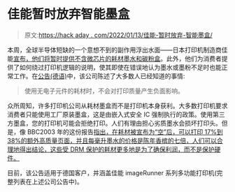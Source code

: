 # 佳能暂时放弃智能墨盒

> 原文:[https://hack aday . com/2022/01/13/佳能-暂时放弃-智能墨盒/](https://hackaday.com/2022/01/13/canon-temporarily-abandons-smart-ink-cartridges/)

本周，全球半导体短缺的一个意想不到的副作用浮出水面——日本打印机制造商佳能[宣布，他们将暂时提供不含微芯片的耗材墨水和碳粉盒](https://arstechnica.com/tech-policy/2022/01/chip-shortage-has-canon-telling-customers-how-to-skirt-its-printer-toner-drm/)。此外，他们为消费者提供了如何绕过打印机逻辑的说明，使其即使在错误地认为墨水或墨粉不足时也能正常工作。在[公告(德语)](https://www.canon.de/support/business-product-support/interim-toner/)中，该公司陈述了大多数人已经知道的事情:

> 使用无电子元件的耗材时，不会对打印质量产生负面影响。

众所周知，许多打印机公司从耗材墨盒而不是打印机本身获利。大多数打印机要求消费者只能使用工厂原装墨盒，这是由嵌入式安全 IC 强制执行的政策。使用第三方墨盒，您的打印机可能会拒绝打印。人们有理由担心劣质墨水会损坏打印头。但是，像 BBC2003 年的这份报告[指出，在耗材被宣布为“空”后，可以打印 17%到 38%的额外高质量页面，并且每毫升墨水的价格是陈年香槟的七倍，人们可以合理地得出结论，这些受 DRM 保护的耗材更多地是为了确保利润，而不是保护硬件。](http://news.bbc.co.uk/2/hi/technology/3035500.stm)

目前，该公告适用于德国客户，并涵盖佳能 imageRunner 系列多功能打印机(完整列表在上述公司公告中)。